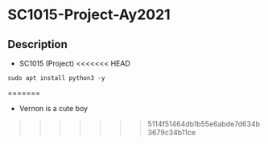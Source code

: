 # SC1015-Project-Ay2021

## Description

* SC1015 (Project)
<<<<<<< HEAD

```
sudo apt install python3 -y 
```
=======
* Vernon is a cute boy
>>>>>>> 5114f51464db1b55e6abde7d634b3679c34b11ce
